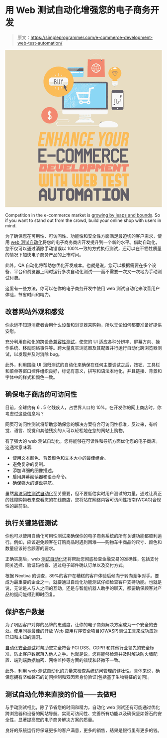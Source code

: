 # 用 Web 测试自动化增强您的电子商务开发

> 原文：<https://simpleprogrammer.com/e-commerce-development-web-test-automation/>

![web test automation](img/65173e69ca58b60afa8015c0a8c154d3.png)

Сompetition in the e-commerce market is [growing by leaps and bounds](https://wpforms.com/ecommerce-statistics/). So if you want to stand out from the crowd, build your online shop with users in mind.

为了确保您在可用性、可访问性、功能性和安全性方面满足最迫切的客户需求，使用 [web 测试自动化](https://www.oxagile.com/services/automation-testing/web-testing/)将您的电子商务商店开发提升到一个新的水平。借助自动化，您不仅可以通过消除手动错误以 100%一致的方式执行测试，还可以在不牺牲质量的情况下加快电子商务产品的上市时间。

此外，QA 自动化将帮助您优化开发成本。也就是说，您可以根据需要在多个设备、平台和浏览器上同时运行多次自动化测试——而不需要一次又一次地为手动测试付费。

这里有一些方法，你可以在你的电子商务开发中使用 web 测试自动化来改善用户体验，节省时间和精力。

## 改善网站外观和感觉

你永远不知道消费者会用什么设备和浏览器来购物，所以无论如何都要准备好提供安慰。

充分利用自动化的跨设备[兼容性测试](https://simpleprogrammer.com/guest-post-the-cross-browser-compatibility-myth/)，使您的 UI 适应各种分辨率、屏幕方向、操作系统、移动网络事件等。跨大量真实浏览器及其配置并行运行自动化跨浏览器测试，以发现并及时消除 bug。

此外，利用围绕 UI 回归测试的自动化来确保在任何主要调试之后，按钮、工具栏和菜单等窗口控件组织良好，标记有意义，拼写和语法本地化，并且链接、背景和字体中的样式和颜色一致。

## 确保电子商店的可访问性

目前，全球约有 6 . 5 亿残疾人，占世界人口的 10%。在开发你的网上商店时，你考虑过这些信息吗？

网页可访问性测试将帮助您确保您的解决方案符合可访问性标准，反过来，有听觉、语言、视觉和其他残疾的人可以轻松地在您的网站上购物。

有了强大的 web 测试自动化，您将能够在可读性和导航方面优化您的电子商店。这通常意味着:

*   使用文本颜色、背景颜色和文本大小的最佳组合。
*   避免复杂的复制。
*   添加详细的图像描述。
*   启用屏幕阅读器和语音命令。
*   确保强大的键盘导航。

虽然[易访问性测试自动化](https://www.amazon.com/Advanced-Selenium-Web-Accessibility-Testing-ebook/dp/B07Q47FWHH)至关重要，但不要低估实时用户测试的力量。通过让真正的残障购物者来查看您的在线商店，您将站在网络内容可访问性指南(WCAG)合规性的最前沿。

## 执行关键路径测试

你也可以使用自动化可用性测试来确保你的电子商务系统的所有关键功能都顺利运行。例如，应该避免顾客在订购商品时遇到困难——购物车中商品的尺寸、颜色和数量应该符合顾客的要求。

正确实施后，web [测试自动化](https://simpleprogrammer.com/ultimate-automation-testing-guide/)还将帮助您彻底检查金融交易的准确性，包括支付网关选择、验证码检查、通过电子邮件确认订单以及交付方式。

根据 Nextiva 的调查，89%的客户在糟糕的客户体验后倾向于转向竞争对手。要成为最重要的企业之一，就要通过自动化功能测试仔细检查客户支持功能。也就是说，无论是人与人之间的互动，还是与智能机器人助手的聊天，都要确保顾客对产品的疑问能得到即时回复。

## 保护客户数据

为了巩固客户对你的品牌的忠诚度，让你的电子商务解决方案成为一个安全的去处。使用同类最佳的开放 Web 应用程序安全项目(OWASP)测试工具来成功应对已知和未知的漏洞。

[自动化安全测试](https://www.amazon.com/Practical-Security-Automation-Testing-techniques/dp/1789802024#)将帮助您完全符合 PCI DSS、GDPR 和其他行业领先的安全标准，防止客户数据落入他人之手。也就是说，您将能够检测并及时解决防火墙配置、端到端数据加密、网络监控等方面的错误和轻微不一致。

此外，利用 web 测试自动化的力量来检查系统访问管理的健壮性。具体来说，确保您拥有坚如磐石的访问控制和双因素身份验证(包括基于生物特征的访问)。

## 测试自动化带来直接的价值——去做吧

与手动测试相比，除了节省您的时间和精力，自动化 web 测试还有可能通过优化跨浏览器和设备的网站导航、实现可访问性、完善所有功能以及确保坚如磐石的安全性，显著提高您的电子商务解决方案的质量。

良好的系统运行将保证更多的客户满意，更多的销售，结果是银行里有更多的钱。